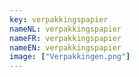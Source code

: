 ```yaml
---
key: verpakkingspapier
nameNL: verpakkingspapier
nameFR: verpakkingspapier
nameEN: verpakkingspapier
image: ["Verpakkingen.png"]
---
```

